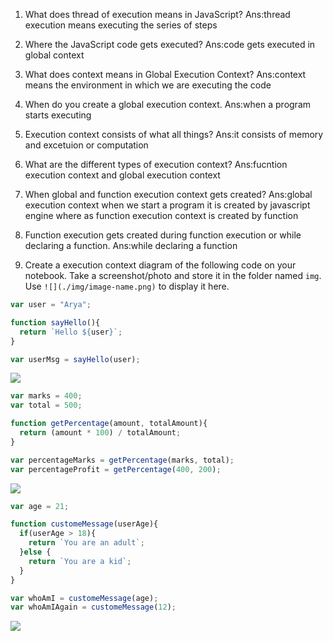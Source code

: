 1. What does thread of execution means in JavaScript?
Ans:thread execution means executing the series of steps
2. Where the JavaScript code gets executed?
Ans:code gets executed in global context
3. What does context means in Global Execution Context?
Ans:context means the environment in which we are executing the code
4. When do you create a global execution context.
Ans:when a program starts executing
5. Execution context consists of what all things?
Ans:it consists of memory and excetuion or computation
6. What are the different types of execution context?
Ans:fucntion execution context  and global execution context
7. When global and function execution context gets created?
Ans:global execution context when we start a program it is created by javascript engine where as function execution context is created by function
8. Function execution gets created during function execution or while declaring a function.
Ans:while declaring a function

9. Create a execution context diagram of the following code on your notebook. Take a screenshot/photo and store it in the folder named `img`. Use `![](./img/image-name.png)` to display it here.



```js
var user = "Arya";

function sayHello(){
  return `Hello ${user}`;
}

var userMsg = sayHello(user);
```

<!-- Put your image here -->

![](./img/image-name.jpg)



```js
var marks = 400;
var total = 500;

function getPercentage(amount, totalAmount){
  return (amount * 100) / totalAmount;
}

var percentageMarks = getPercentage(marks, total);
var percentageProfit = getPercentage(400, 200);
```

<!-- Put your image here -->

![](./img/image-name.jpg)



```js
var age = 21;

function customeMessage(userAge){
  if(userAge > 18){
    return `You are an adult`;
  }else {
    return `You are a kid`;
  }
}

var whoAmI = customeMessage(age);
var whoAmIAgain = customeMessage(12);
```

<!-- Put your image here -->

![](./img/image-name.jpg)